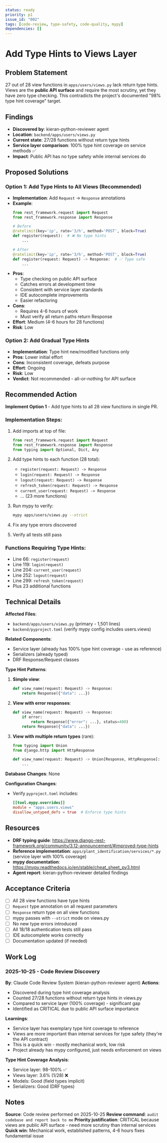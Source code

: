 ```yaml
---
status: ready
priority: p1
issue_id: "002"
tags: [code-review, type-safety, code-quality, mypy]
dependencies: []
---
```


# Add Type Hints to Views Layer

## Problem Statement

27 out of 28 view functions in `apps/users/views.py` lack return type hints. Views are the **public API surface** and require the most scrutiny, yet they have zero type checking. This contradicts the project's documented "98% type hint coverage" target.

## Findings

- **Discovered by**: kieran-python-reviewer agent
- **Location**: `backend/apps/users/views.py`
- **Current state**: 27/28 functions without return type hints
- **Service layer comparison**: 100% type hint coverage on service methods ✅
- **Impact**: Public API has no type safety while internal services do

## Proposed Solutions

### Option 1: Add Type Hints to All Views (Recommended)
- **Implementation**: Add `Request` → `Response` annotations
- **Example**:
  ```python
  from rest_framework.request import Request
  from rest_framework.response import Response

  # Before
  @ratelimit(key='ip', rate='3/h', method='POST', block=True)
  def register(request):  # ❌ No type hints
      ...

  # After
  @ratelimit(key='ip', rate='3/h', method='POST', block=True)
  def register(request: Request) -> Response:  # ✅ Type safe
      ...
  ```
- **Pros**:
  - Type checking on public API surface
  - Catches errors at development time
  - Consistent with service layer standards
  - IDE autocomplete improvements
  - Easier refactoring
- **Cons**:
  - Requires 4-6 hours of work
  - Must verify all return paths return Response
- **Effort**: Medium (4-6 hours for 28 functions)
- **Risk**: Low

### Option 2: Add Gradual Type Hints
- **Implementation**: Type hint new/modified functions only
- **Pros**: Lower initial effort
- **Cons**: Inconsistent coverage, defeats purpose
- **Effort**: Ongoing
- **Risk**: Low
- **Verdict**: Not recommended - all-or-nothing for API surface

## Recommended Action

**Implement Option 1** - Add type hints to all 28 view functions in single PR.

### Implementation Steps:
1. Add imports at top of file:
   ```python
   from rest_framework.request import Request
   from rest_framework.response import Response
   from typing import Optional, Dict, Any
   ```

2. Add type hints to each function (28 total):
   - `register(request: Request) -> Response`
   - `login(request: Request) -> Response`
   - `logout(request: Request) -> Response`
   - `refresh_token(request: Request) -> Response`
   - `current_user(request: Request) -> Response`
   - ... (23 more functions)

3. Run mypy to verify:
   ```bash
   mypy apps/users/views.py --strict
   ```

4. Fix any type errors discovered
5. Verify all tests still pass

### Functions Requiring Type Hints:
- Line 66: `register(request)`
- Line 119: `login(request)`
- Line 204: `current_user(request)`
- Line 252: `logout(request)`
- Line 299: `refresh_token(request)`
- Plus 23 additional functions

## Technical Details

**Affected Files**:
- `backend/apps/users/views.py` (primary - 1,501 lines)
- `backend/pyproject.toml` (verify mypy config includes users.views)

**Related Components**:
- Service layer (already has 100% type hint coverage - use as reference)
- Serializers (already typed)
- DRF Response/Request classes

**Type Hint Patterns**:

1. **Simple view**:
   ```python
   def view_name(request: Request) -> Response:
       return Response({"data": ...})
   ```

2. **View with error responses**:
   ```python
   def view_name(request: Request) -> Response:
       if error:
           return Response({"error": ...}, status=400)
       return Response({"data": ...})
   ```

3. **View with multiple return types** (rare):
   ```python
   from typing import Union
   from django.http import HttpResponse

   def view_name(request: Request) -> Union[Response, HttpResponse]:
       ...
   ```

**Database Changes**: None

**Configuration Changes**:
- Verify `pyproject.toml` includes:
  ```toml
  [[tool.mypy.overrides]]
  module = "apps.users.views"
  disallow_untyped_defs = true  # Enforce type hints
  ```

## Resources

- **DRF typing guide**: https://www.django-rest-framework.org/community/3.12-announcement/#improved-type-hints
- **Reference implementation**: `apps/plant_identification/services/*.py` (service layer with 100% coverage)
- **mypy documentation**: https://mypy.readthedocs.io/en/stable/cheat_sheet_py3.html
- **Agent report**: kieran-python-reviewer detailed findings

## Acceptance Criteria

- [ ] All 28 view functions have type hints
- [ ] `Request` type annotation on all request parameters
- [ ] `Response` return type on all view functions
- [ ] mypy passes with `--strict` mode on views.py
- [ ] No new type errors introduced
- [ ] All 18/18 authentication tests still pass
- [ ] IDE autocomplete works correctly
- [ ] Documentation updated (if needed)

## Work Log

### 2025-10-25 - Code Review Discovery
**By**: Claude Code Review System (kieran-python-reviewer agent)
**Actions**:
- Discovered during type hint coverage analysis
- Counted 27/28 functions without return type hints in views.py
- Compared to service layer (100% coverage) - significant gap
- Identified as CRITICAL due to public API surface importance

**Learnings**:
- Service layer has exemplary type hint coverage to reference
- Views are more important than internal services for type safety (they're the API contract)
- This is a quick win - mostly mechanical work, low risk
- Project already has mypy configured, just needs enforcement on views

**Type Hint Coverage Analysis**:
- Service layer: 98-100% ✅
- Views layer: 3.6% (1/28) ❌
- Models: Good (field types implicit)
- Serializers: Good (DRF types)

## Notes

**Source**: Code review performed on 2025-10-25
**Review command**: `audit codebase and report back to me`
**Priority justification**: CRITICAL because views are public API surface - need more scrutiny than internal services
**Quick win**: Mechanical work, established patterns, 4-6 hours fixes fundamental issue
